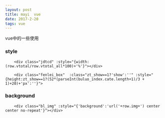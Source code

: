 ```yaml
---
layout: post
title: mayi  vue
date: 2017-2-20
tags: vue
---
```


   vue中的一些使用



### style
  
```
	<div class="jdtcd" :style="{width: (row.vtotal/row.vtotal_all*100)+'%'}"></div>

	<div class="fenlei_box"  :class="zt_show==1?'show':''" :style="{height:zt_show==1?(52*(parseInt(buluo_index.cate.length+1)/3 + 1)+20)+'px':''}">
```

### background

```
	<div class="bl_img" :style="{'background':'url('+row.img+') center center no-repeat'}"></div>
```